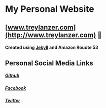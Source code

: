 # My Personal Website 
## [www.treylanzer.com](http://www.treylanzer.com) :beginner:
#### Created using [Jekyll](https://jekyllrb.com/) and Amazon Rouute 53

## Personal Social Media Links
##### [Github](https://github.com/TexasBullet26)
##### [Facebook](https://www.facebook.com/trey.lanzer)
##### [Twitter](https://twitter.com/TexasBullet26)
